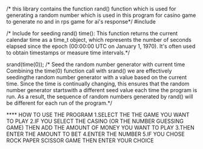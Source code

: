  /* this library contains the function rand() function which is used for generating a random number
 which is used in this program for casino game to generate no and in rps game for ai's response*/
#include <ctime> 


/* Include <ctime> for seeding rand() time(): This function returns the current calendar time as a 
time_t object, which represents the number of seconds elapsed since the epoch (00:00:00 UTC on January 1, 1970). It's 
often used to obtain timestamps or measure time intervals.*/


srand(time(0)); /* Seed the random number generator with current time Combining the time(0) function call with srand()
we are effectively seedingthe random number generator with a value based on the current time. Since the time is continually
changing, this ensures that the random number generator startswith a different seed value each time the program is run.
 As a result, the sequence of random numbers generated by rand() will be different for each run of the program.*/



**** HOW TO USE THE PROGRAM
1.SELECT THE THE GAME YOU WANT TO PLAY
2.IF YOU SELECT THE CASINO (OR THE NUMBER GUESSING GAME) THEN ADD THE AMOUNT OF MONEY YOU WANT TO PLAY 
3.THEN ENTER THE AMOUNT TO BET
4.ENTER THE NUMBER 
5.IF YOU CHOSE ROCK PAPER SCISSOR GAME THEN ENTER YOUR CHOICE 
